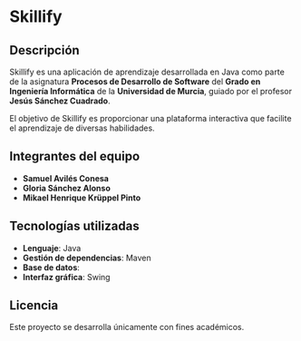 # Skillify

## Descripción
Skillify es una aplicación de aprendizaje desarrollada en Java como parte de la asignatura **Procesos de Desarrollo de Software** del **Grado en Ingeniería Informática** de la **Universidad de Murcia**, guiado por el profesor **Jesús Sánchez Cuadrado**. 

El objetivo de Skillify es proporcionar una plataforma interactiva que facilite el aprendizaje de diversas habilidades.

## Integrantes del equipo
- **Samuel Avilés Conesa**
- **Gloria Sánchez Alonso**
- **Mikael Henrique Krüppel Pinto**

## Tecnologías utilizadas
- **Lenguaje**: Java
- **Gestión de dependencias**: Maven
- **Base de datos**: 
- **Interfaz gráfica**: Swing

## Licencia
Este proyecto se desarrolla únicamente con fines académicos.